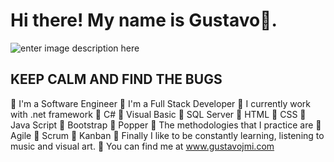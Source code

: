 # Hi there! My name is Gustavo👋.
![enter image description here](https://64.media.tumblr.com/d4744dcd59c961b3a3910785968d9898/308cfb16eca50a3b-8f/s1280x1920/00cba40c0d91ff13c98f77c3eecf416822c33886.png)
##	KEEP CALM AND FIND THE BUGS
🐛	I'm a Software Engineer
🐛	I'm a Full Stack Developer
🐛	I currently work with .net framework 🦋 C# 🦋 Visual Basic 🦋 SQL Server 🦋 HTML 🦋 CSS 🦋 Java Script 🦋 Bootstrap 🦋 Popper 
🐛	The methodologies that I practice are 🦋 Agile 🦋 Scrum 🦋 Kanban
🐛	Finally I like to be constantly learning, listening to music and visual art. 
🐛	You can find me at www.gustavojmi.com
